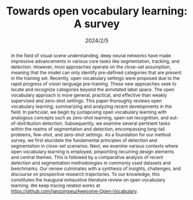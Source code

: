 ---
# Documentation: https://wowchemy.com/docs/managing-content/

title: "Towards open vocabulary learning: A survey"
authors: [Jianzong Wu, Xiangtai Li, Shilin Xu, Haobo Yuan, Henghui Ding, Yibo Yang, Xia Li, Jiangning Zhang, Yunhai Tong, Xudong Jiang, Bernard Ghanem, Dacheng Tao]
date: 2024/2/5
doi: ""

# Schedule page publish date (NOT publication's date).
publishDate: 2024/2/5

# Publication type.
# Legend: 0 = Uncategorized; 1 = Conference paper; 2 = Journal article;
# 3 = Preprint / Working Paper; 4 = Report; 5 = Book; 6 = Book section;
# 7 = Thesis; 8 = Patent
publication_types: ["2"]

# Publication name and optional abbreviated publication name.
publication: "In *IEEE Transactions on Pattern Analysis and Machine Intelligence*"
publication_short: "*TPAMI, 2024*"

abstract: "In the field of visual scene understanding, deep neural networks have made impressive advancements in various core tasks like segmentation, tracking, and detection. However, most approaches operate on the close-set assumption, meaning that the model can only identify pre-defined categories that are present in the training set. Recently, open vocabulary settings were proposed due to the rapid progress of vision language pre-training. These new approaches seek to locate and recognize categories beyond the annotated label space. The open vocabulary approach is more general, practical, and effective than weakly supervised and zero-shot settings. This paper thoroughly reviews open vocabulary learning, summarizing and analyzing recent developments in the field. In particular, we begin by juxtaposing open vocabulary learning with analogous concepts such as zero-shot learning, open-set recognition, and out-of-distribution detection. Subsequently, we examine several pertinent tasks within the realms of segmentation and detection, encompassing long-tail problems, few-shot, and zero-shot settings. As a foundation for our method survey, we first elucidate the fundamental principles of detection and segmentation in close-set scenarios. Next, we examine various contexts where open vocabulary learning is employed, pinpointing recurring design elements and central themes. This is followed by a comparative analysis of recent detection and segmentation methodologies in commonly used datasets and benchmarks. Our review culminates with a synthesis of insights, challenges, and discourse on prospective research trajectories. To our knowledge, this constitutes the inaugural exhaustive literature review on open vocabulary learning. We keep tracing related works at https://github.com/jianzongwu/Awesome-Open-Vocabulary."

# Summary. An optional shortened abstract.
summary: ""

tags: []
categories: []
featured: true

# Custom links (optional).
#   Uncomment and edit lines below to show custom links.
links:
- name: PDF
  url: https://ieeexplore.ieee.org/stamp/stamp.jsp?arnumber=10420487
  icon_pack: fas
  icon: file-pdf
  
- name: Code
  url: https://github.com/jianzongwu/Awesome-Open-Vocabulary
  icon_pack: fab
  icon: github

url_pdf: 
url_code: 
url_dataset:
url_poster:
url_project:
url_slides:
url_source: 
url_video:

# Featured image
# To use, add an image named `featured.jpg/png` to your page's folder. 
# Focal points: Smart, Center, TopLeft, Top, TopRight, Left, Right, BottomLeft, Bottom, BottomRight.
image:
  caption: ""
  focal_point: ""
  preview_only: false

# Associated Projects (optional).
#   Associate this publication with one or more of your projects.
#   Simply enter your project's folder or file name without extension.
#   E.g. `internal-project` references `content/project/internal-project/index.md`.
#   Otherwise, set `projects: []`.
projects: []

# Slides (optional).
#   Associate this publication with Markdown slides.
#   Simply enter your slide deck's filename without extension.
#   E.g. `slides: "example"` references `content/slides/example/index.md`.
#   Otherwise, set `slides: ""`.
slides: ""
---